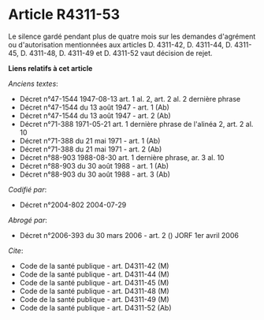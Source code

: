 # Article R4311-53

Le silence gardé pendant plus de quatre mois sur les demandes d'agrément ou d'autorisation mentionnées aux articles D.
4311-42, D. 4311-44, D. 4311-45, D. 4311-48, D. 4311-49 et D. 4311-52 vaut décision de rejet.

**Liens relatifs à cet article**

_Anciens textes_:

  - Décret n°47-1544 1947-08-13 art. 1 al. 2, art. 2 al. 2 dernière phrase
  - Décret n°47-1544 du 13 août 1947 - art. 1 (Ab)
  - Décret n°47-1544 du 13 août 1947 - art. 2 (Ab)
  - Décret n°71-388 1971-05-21 art. 1 dernière phrase de l'alinéa 2, art. 2 al. 10
  - Décret n°71-388 du 21 mai 1971 - art. 1 (Ab)
  - Décret n°71-388 du 21 mai 1971 - art. 2 (Ab)
  - Décret n°88-903 1988-08-30 art. 1 dernière phrase, ar. 3 al. 10
  - Décret n°88-903 du 30 août 1988 - art. 1 (Ab)
  - Décret n°88-903 du 30 août 1988 - art. 3 (Ab)

_Codifié par_:

  - Décret n°2004-802 2004-07-29

_Abrogé par_:

  - Décret n°2006-393 du 30 mars 2006 - art. 2 () JORF 1er avril 2006

_Cite_:

  - Code de la santé publique - art. D4311-42 (M)
  - Code de la santé publique - art. D4311-44 (M)
  - Code de la santé publique - art. D4311-45 (M)
  - Code de la santé publique - art. D4311-48 (M)
  - Code de la santé publique - art. D4311-49 (M)
  - Code de la santé publique - art. D4311-52 (Ab)
